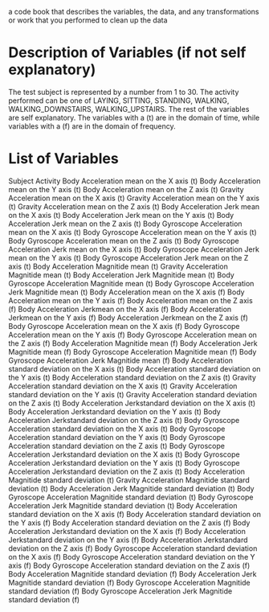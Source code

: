  a code book that describes the variables, the data, and any transformations or work that you performed to clean up the data 

# Description of Variables (if not self explanatory)
The test subject is represented by a number from 1 to 30. The activity performed can be one of LAYING, SITTING, STANDING, WALKING, WALKING_DOWNSTAIRS, WALKING_UPSTAIRS. The rest of the variables are self explanatory. The variables with a (t) are in the domain of time, while variables with a (f) are in the domain of frequency.

# List of Variables
Subject
Activity
Body Acceleration mean on the X axis (t)
Body Acceleration mean on the Y axis (t)
Body Acceleration mean on the Z axis (t)
Gravity Acceleration mean on the X axis (t)
Gravity Acceleration mean on the Y axis (t)
Gravity Acceleration mean on the Z axis (t)
Body Acceleration Jerk mean on the X axis (t)
Body Acceleration Jerk mean on the Y axis (t)
Body Acceleration Jerk mean on the Z axis (t)
Body Gyroscope Acceleration mean on the X axis (t)
Body Gyroscope Acceleration mean on the Y axis (t)
Body Gyroscope Acceleration mean on the Z axis (t)
Body Gyroscope Acceleration Jerk mean on the X axis (t)
Body Gyroscope Acceleration Jerk mean on the Y axis (t)
Body Gyroscope Acceleration Jerk mean on the Z axis (t)
Body Acceleration Magnitide mean (t)
Gravity Acceleration Magnitide mean (t)
Body Acceleration Jerk Magnitide mean (t)
Body Gyroscope Acceleration Magnitide mean (t)
Body Gyroscope Acceleration Jerk Magnitide mean (t)
Body Acceleration mean on the X axis (f)
Body Acceleration mean on the Y axis (f)
Body Acceleration mean on the Z axis (f)
Body Acceleration Jerkmean on the X axis (f)
Body Acceleration Jerkmean on the Y axis (f)
Body Acceleration Jerkmean on the Z axis (f)
Body Gyroscope Acceleration mean on the X axis (f)
Body Gyroscope Acceleration mean on the Y axis (f)
Body Gyroscope Acceleration mean on the Z axis (f)
Body Acceleration Magnitide mean (f)
Body Acceleration Jerk Magnitide mean (f)
Body Gyroscope Acceleration Magnitide mean (f)
Body Gyroscope Acceleration Jerk Magnitide mean (f)
Body Acceleration standard deviation on the X axis (t)
Body Acceleration standard deviation on the Y axis (t)
Body Acceleration standard deviation on the Z axis (t)
Gravity Acceleration standard deviation on the X axis (t)
Gravity Acceleration standard deviation on the Y axis (t)
Gravity Acceleration standard deviation on the Z axis (t)
Body Acceleration Jerkstandard deviation on the X axis (t)
Body Acceleration Jerkstandard deviation on the Y axis (t)
Body Acceleration Jerkstandard deviation on the Z axis (t)
Body Gyroscope Acceleration standard deviation on the X axis (t)
Body Gyroscope Acceleration standard deviation on the Y axis (t)
Body Gyroscope Acceleration standard deviation on the Z axis (t)
Body Gyroscope Acceleration Jerkstandard deviation on the X axis (t)
Body Gyroscope Acceleration Jerkstandard deviation on the Y axis (t)
Body Gyroscope Acceleration Jerkstandard deviation on the Z axis (t)
Body Acceleration Magnitide standard deviation (t)
Gravity Acceleration Magnitide standard deviation (t)
Body Acceleration Jerk Magnitide standard deviation (t)
Body Gyroscope Acceleration Magnitide standard deviation (t)
Body Gyroscope Acceleration Jerk Magnitide standard deviation (t)
Body Acceleration standard deviation on the X axis (f)
Body Acceleration standard deviation on the Y axis (f)
Body Acceleration standard deviation on the Z axis (f)
Body Acceleration Jerkstandard deviation on the X axis (f)
Body Acceleration Jerkstandard deviation on the Y axis (f)
Body Acceleration Jerkstandard deviation on the Z axis (f)
Body Gyroscope Acceleration standard deviation on the X axis (f)
Body Gyroscope Acceleration standard deviation on the Y axis (f)
Body Gyroscope Acceleration standard deviation on the Z axis (f)
Body Acceleration Magnitide standard deviation (f)
Body Acceleration Jerk Magnitide standard deviation (f)
Body Gyroscope Acceleration Magnitide standard deviation (f)
Body Gyroscope Acceleration Jerk Magnitide standard deviation (f)